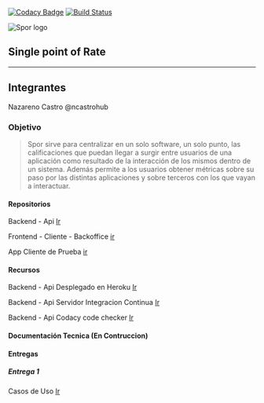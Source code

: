 [![Codacy Badge](https://api.codacy.com/project/badge/Grade/6dc335a3fa00440fa5f5d92573527e56)](https://app.codacy.com/app/nazarenomartincastro/spor_api?utm_source=github.com&utm_medium=referral&utm_content=ncastrohub/spor_api&utm_campaign=Badge_Grade_Dashboard)
[![Build Status](https://travis-ci.org/ncastrohub/spor_api.svg?branch=master)](https://travis-ci.org/ncastrohub/spor_api)

![Spor logo](https://user-images.githubusercontent.com/11638658/45330196-a5408600-b53a-11e8-8999-d34461908ef3.png)
## Single point of Rate
---
## Integrantes

Nazareno Castro @ncastrohub

### Objetivo

>Spor sirve para centralizar en un solo software, un solo punto,  las calificaciones que puedan llegar a surgir entre usuarios de una aplicación como resultado de la interacción de los mismos dentro de un sistema.
Además permite a los usuarios obtener métricas sobre su paso por las distintas aplicaciones y sobre terceros con los que vayan a interactuar.

#### Repositorios

Backend - Api
[Ir](https://github.com/ncastrohub/spor_api)

Frontend - Cliente - Backoffice
[ir](https://github.com/ncastrohub/spor-client)

App Cliente de Prueba
[ir](https://github.com/ncastrohub/spor-test-app)

#### Recursos

Backend - Api Desplegado en Heroku
[Ir](https://spor-api.herokuapp.com/)

Backend - Api Servidor Integracion Continua
[Ir](https://travis-ci.org/ncastrohub/spor_api/branches)

Backend - Api Codacy code checker
[Ir](https://app.codacy.com/project/nazarenomartincastro/spor_api/dashboard)

#### Documentación Tecnica (En Contruccion)

#### Entregas

##### Entrega 1

Casos de Uso
[Ir](https://github.com/ncastrohub/spor_app/wiki/Casos-de-Uso-Entrega-1)



